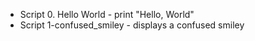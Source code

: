 + Script 0. Hello World - print "Hello, World"
+ Script 1-confused_smiley - displays a confused smiley 
